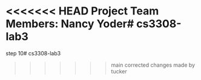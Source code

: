 <<<<<<< HEAD
Project Team Members:
Nancy Yoder# cs3308-lab3
=======
step 10# cs3308-lab3
>>>>>>> main
corrected changes made by tucker
